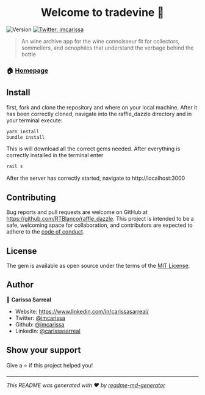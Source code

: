 <h1 align="center">Welcome to tradevine 👋</h1>
<p>
  <img alt="Version" src="https://img.shields.io/badge/version-0.1.0-blue.svg?cacheSeconds=2592000" />
  <a href="https://twitter.com/imcarissa" target="_blank">
    <img alt="Twitter: imcarissa" src="https://img.shields.io/twitter/follow/imcarissa.svg?style=social" />
  </a>
</p>

> An wine archive app for the wine connoisseur fit for collectors, sommeliers, and oenophiles that understand the verbage behind the bottle

### 🏠 [Homepage](http://github.com/imcarissa/tradevine)

## Install
first, fork and clone the repository and where on your local machine. After it has been correctly cloned, navigate into the raffle_dazzle directory and in your terminal execute:

```sh
yarn install
bundle install
```
This is will download all the correct gems needed. After everything is correctly installed in  the terminal enter 
```sh  
rail s 
```
After the server has correctly started, navigate to http://localhost:3000


## Contributing

Bug reports and pull requests are welcome on GitHub at https://github.com/RTBlanco/raffle_dazzle. This project is intended to be a safe, welcoming space for collaboration, and contributors are expected to adhere to the [code of conduct](https://github.com/RTBlanco/raffle_dazzle/blob/main/CODE_OF_CONDUCT.md).


## License

The gem is available as open source under the terms of the [MIT License](https://opensource.org/licenses/MIT).

## Author

👤 **Carissa Sarreal**

* Website: https://www.linkedin.com/in/carissasarreal/
* Twitter: [@imcarissa](https://twitter.com/imcarissa)
* Github: [@imcarissa](https://github.com/imcarissa)
* LinkedIn: [@carissasarreal](https://linkedin.com/in/carissasarreal)

## Show your support

Give a ⭐️ if this project helped you!

***
_This README was generated with ❤️ by [readme-md-generator](https://github.com/kefranabg/readme-md-generator)_

